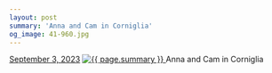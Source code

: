 ```yaml
---
layout: post
summary: 'Anna and Cam in Corniglia'
og_image: 41-960.jpg
---
```


<p>
  <time>
    <a href="/41">September 3, 2023</a>
  </time>
  <a href="/41">
    <img src="{{ site.assets_url }}/41-480.jpg" srcset="{{ site.assets_url }}/41-240.jpg 240w, {{ site.assets_url }}/41-480.jpg 480w, {{ site.assets_url }}/41-720.jpg 720w, {{ site.assets_url }}/41-960.jpg 960w" sizes="(min-width: 700px) 50vw, calc(100vw - 2rem)" alt="{{ page.summary }}" />
  </a>
  <span>Anna and Cam in Corniglia</span>
</p>

